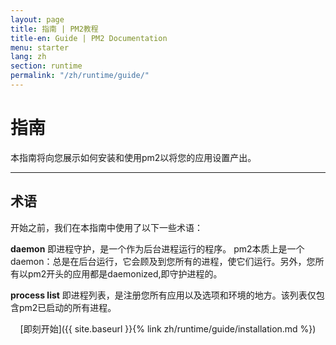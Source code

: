 ```yaml
---
layout: page
title: 指南 | PM2教程
title-en: Guide | PM2 Documentation
menu: starter
lang: zh
section: runtime
permalink: "/zh/runtime/guide/"
---
```


# 指南

本指南将向您展示如何安装和使用pm2以将您的应用设置产出。

---

## 术语
 
开始之前，我们在本指南中使用了以下一些术语：


**daemon** 即进程守护，是一个作为后台进程运行的程序。 pm2本质上是一个daemon：总是在后台运行，它会顾及到您所有的进程，使它们运行。另外，您所有以pm2开头的应用都是daemonized,即守护进程的。

**process list** 即进程列表，是注册您所有应用以及选项和环境的地方。该列表仅包含pm2已启动的所有进程。

<div>
  <p align="center">[即刻开始]({{ site.baseurl }}{% link zh/runtime/guide/installation.md %})</p>
</div>
